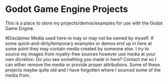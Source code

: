 # Godot Game Engine Projects
This is a place to store my projects/demos/examples for use with the Godot Game Engine.

#Disclaimer
Media used here-in may or may not be owned by myself. If some quick-and-dirty/temporary examples or demos end up in here at some point they may contain media created by someone else. I try to source my images from royalty-free sources however use media at your own dicretion.
Do you see something you made in here? Contact me so I can either remove the media or provide proper attributions. Some of these projects maybe quite old and I have forgotten where I sourced some of the media from.
